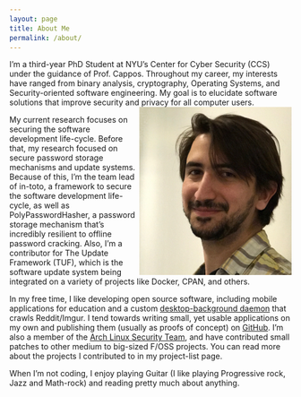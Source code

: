 ```yaml
---
layout: page
title: About Me
permalink: /about/
---
```


<span style="display: inline-block;"> 
I’m a third-year PhD Student at NYU’s Center for Cyber Security (CCS) under
the guidance of Prof. Cappos. Throughout my career, my interests have ranged
from binary analysis, cryptography, Operating Systems, and Security-oriented
software engineering. My goal is to elucidate software solutions that improve
security and privacy for all computer users.
</span>
<img style="display: inline-block; float:right;" src='/assets/me.png' class="img-responsive" alt='this should be my face :['/>

<p>
My current research focuses on securing the software development life-cycle.
Before that, my research focused on secure password storage mechanisms and
update systems. Because of this, I’m the team lead of in-toto, a framework to
secure the software development life-cycle, as well as PolyPasswordHasher, a
password storage mechanism that’s incredibly resilient to offline password
cracking. Also, I’m a contributor for The Update Framework (TUF), which is the
software update system being integrated on a variety of projects like Docker,
CPAN, and others.
</p>

In my free time, I like developing open source software, including mobile
applications for education and a custom <a href="https://github.com/santiagotorres/bg_daemon">desktop-background daemon</a> that crawls
Reddit/Imgur. I tend towards writing small, yet usable applications on my own
and publishing them (usually as proofs of concept) on <a href="https://github.com/santiagotorres">GitHub</a>. I’m also a member
of the <a href="https://wiki.archlinux.org/index.php/Arch_CVE_Monitoring_Team">Arch Linux Security Team</a>, and have contributed small patches to
other medium to big-sized F/OSS projects. You can read more about the projects
I contributed to in my project-list page.

When I’m not coding, I enjoy playing Guitar (I like playing Progressive rock,
Jazz and Math-rock) and reading pretty much about anything.
